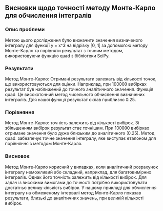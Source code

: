 ## Висновки щодо точності методу Монте-Карло для обчислення інтегралів

### Опис проблеми
Метою цього дослідження було визначити значення визначеного інтегралу для функції y = x^3 на відрізку [0, 1] за допомогою методу Монте-Карло та порівняти результат з точним методом, використовуючи функцію quad з бібліотеки SciPy.

### Результати
Метод Монте-Карло: Отримані результати залежать від кількості точок, що використовуються для оцінки. Наприклад, при 100000 вибірках результат був наближений до точного аналітичного значення.
Функція quad: Це високоточний метод чисельного обчислення визначених інтегралів. Для нашої функції результат склав приблизно 0.25.

### Порівняння
Метод Монте-Карло: точність залежить від кількості вибірок. Зі збільшенням вибірок результат стає точнішим. При 100000 вибірках отримане значення було дуже близьким до аналітичного (0.25).
Метод quad: забезпечує точне значення інтегралу, яке виступає еталоном для порівняння з методом Монте-Карло.

### Висновок
Метод Монте-Карло корисний у випадках, коли аналітичний розрахунок інтегралу неможливий або складний, наприклад, для багатовимірних інтегралів. Однак його точність залежить від кількості вибірок. Для задач із високими вимогами до точності потрібно використовувати достатньо велику кількість вибірок. У нашому прикладі для обчислення інтегралу на обмеженому інтервалі метод Монте-Карло показав результати, близькі до аналітичних значень, при великій кількості вибірок.
